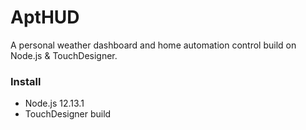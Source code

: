 # AptHUD

A personal weather dashboard and home automation control build on Node.js & TouchDesigner.

### Install

 *  Node.js 12.13.1
 *  TouchDesigner build 